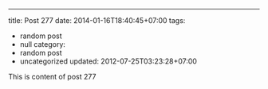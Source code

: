 ---
title: Post 277
date: 2014-01-16T18:40:45+07:00
tags:
  - random post
  - null
category:
  - random post
  - uncategorized
updated: 2012-07-25T03:23:28+07:00

This is content of post 277